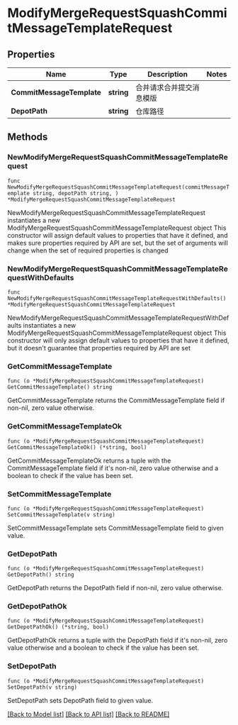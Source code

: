 # ModifyMergeRequestSquashCommitMessageTemplateRequest

## Properties

Name | Type | Description | Notes
------------ | ------------- | ------------- | -------------
**CommitMessageTemplate** | **string** | 合并请求合并提交消息模版 | 
**DepotPath** | **string** | 仓库路径 | 

## Methods

### NewModifyMergeRequestSquashCommitMessageTemplateRequest

`func NewModifyMergeRequestSquashCommitMessageTemplateRequest(commitMessageTemplate string, depotPath string, ) *ModifyMergeRequestSquashCommitMessageTemplateRequest`

NewModifyMergeRequestSquashCommitMessageTemplateRequest instantiates a new ModifyMergeRequestSquashCommitMessageTemplateRequest object
This constructor will assign default values to properties that have it defined,
and makes sure properties required by API are set, but the set of arguments
will change when the set of required properties is changed

### NewModifyMergeRequestSquashCommitMessageTemplateRequestWithDefaults

`func NewModifyMergeRequestSquashCommitMessageTemplateRequestWithDefaults() *ModifyMergeRequestSquashCommitMessageTemplateRequest`

NewModifyMergeRequestSquashCommitMessageTemplateRequestWithDefaults instantiates a new ModifyMergeRequestSquashCommitMessageTemplateRequest object
This constructor will only assign default values to properties that have it defined,
but it doesn't guarantee that properties required by API are set

### GetCommitMessageTemplate

`func (o *ModifyMergeRequestSquashCommitMessageTemplateRequest) GetCommitMessageTemplate() string`

GetCommitMessageTemplate returns the CommitMessageTemplate field if non-nil, zero value otherwise.

### GetCommitMessageTemplateOk

`func (o *ModifyMergeRequestSquashCommitMessageTemplateRequest) GetCommitMessageTemplateOk() (*string, bool)`

GetCommitMessageTemplateOk returns a tuple with the CommitMessageTemplate field if it's non-nil, zero value otherwise
and a boolean to check if the value has been set.

### SetCommitMessageTemplate

`func (o *ModifyMergeRequestSquashCommitMessageTemplateRequest) SetCommitMessageTemplate(v string)`

SetCommitMessageTemplate sets CommitMessageTemplate field to given value.


### GetDepotPath

`func (o *ModifyMergeRequestSquashCommitMessageTemplateRequest) GetDepotPath() string`

GetDepotPath returns the DepotPath field if non-nil, zero value otherwise.

### GetDepotPathOk

`func (o *ModifyMergeRequestSquashCommitMessageTemplateRequest) GetDepotPathOk() (*string, bool)`

GetDepotPathOk returns a tuple with the DepotPath field if it's non-nil, zero value otherwise
and a boolean to check if the value has been set.

### SetDepotPath

`func (o *ModifyMergeRequestSquashCommitMessageTemplateRequest) SetDepotPath(v string)`

SetDepotPath sets DepotPath field to given value.



[[Back to Model list]](../README.md#documentation-for-models) [[Back to API list]](../README.md#documentation-for-api-endpoints) [[Back to README]](../README.md)


